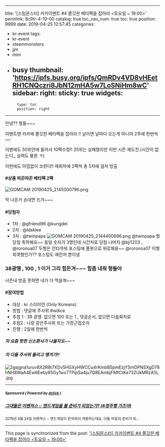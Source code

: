 
---
title: '[스팀몬스터] 카카이벤트 #4 쫄깃한 베타팩을 잡아라 <토요일 ~ 19:00>'
permlink: 8c9tr-4-19-00
catalog: true
toc_nav_num: true
toc: true
position: 9999
date: 2019-04-25 12:57:45
categories:
- kr-event
tags:
- kr-event
- steemmonsters
- jjm
- mini
- busy
thumbnail: 'https://ipfs.busy.org/ipfs/QmRDv4VD8vHEetRH1CNQczri8JbN12mHA5w7LoSNiHm8wC'
sidebar:
    right:
        sticky: true
widgets:
    -
        type: toc
        position: right
---


안녕?? 형들~~~

이벤트맨 카카에 쫄깃한 베타팩을 잡아라 !!
날이면 날마다 오는게 아니야  2주에 한번씩 ~~

이벤에도 50위안에 들어서 10팩수령!!
25위는 실패했지만 이번 시즌 재도전.(시간이 없는디,, 실력도 물론 ㅋ)

이번에도  아낌없이 쏘련다!!
매회차에 2팩씩 총 5차에 걸처 방출



#### #상품 따끈따끈 베타팩  2팩
![GOMCAM 20190425_2145000796.png](https://ipfs.busy.org/ipfs/QmRDv4VD8vHEetRH1CNQczri8JbN12mHA5w7LoSNiHm8wC)


막 나온거 손대면 뜨거~~~

#### #당첨자
- 1차 : @gfriend96 @kungdel
- 2차 : @ldsklee 
- 3차 : @twinpapa
![GOMCAM 20190425_2144400696.png](https://ipfs.busy.org/ipfs/QmVrJHoKqL8ZiCyvzsXPFrbE8Arj3GZCM69wyLHhkrSTK7)
@twinpapa 형 당첨 축하해요~~  동일 숫자가 3명인데 시간차로 당첨
나머지 @bji1203 , @roronoa07 두형은 안타까워 포스팅에 풀봇으로 위로해용~~
@roronoa07 이형 외쿡형인가?? 포스팅도 예전꺼 뿐이넹
### 38광땡 ,  100 ,  1 이거 그리 힘든겨~~~  힘좀 내줘 형들아
시즌내 방출 못하면 내가 다 먹을껴~~~

#### #참여방법
- 대상 :  kr 스티미언 (Only Koreans)
- 방법 : 댓글에 주사위 #wdice
- 추첨 1 :  38 광땡. 없으면 100 또는 1 , 댓글순서, 없으면 다음회차로 
- 추첨2 :  나랑 같은주사위 또는 가장근접숫자 
- 진행  :  2일에 한번씩

##### 자 요즘 핫한 신소환사가 나올지도~~
##### 자 다들 주사위 돌리고 땡겨가!!   

![2gsjgna1uruv8X2R8t7XDv5HGXyHWCCu4rKmbB5pmEzjYSmDPNSXgD78hNH8WaA4Ew6Eeby85Gy1wx7TPipSa4ju7Q8EAmbjFMfCtKe73ZUkMRzA5L.jpg](https://cdn.steemitimages.com/DQmaEpSce1yKNATqH8VNn8HB2qoVFzRbi1UzYCyqNm1t5hi/2gsjgna1uruv8X2R8t7XDv5HGXyHWCCu4rKmbB5pmEzjYSmDPNSXgD78hNH8WaA4Ew6Eeby85Gy1wx7TPipSa4ju7Q8EAmbjFMfCtKe73ZUkMRzA5L.jpg)



---

#####  <sub> **Sponsored ( Powered by [dclick](https://www.dclick.io) )** </sub>
##### [그대들은 어벤져스 :: 엔드게임을 볼 준비가 되었는가? (#정주행 가즈아)](https://api.dclick.io/v1/c?x=eyJhbGciOiJIUzI1NiIsInR5cCI6IkpXVCJ9.eyJjIjoia2lidW1oIiwicyI6IjhjOXRyLTQtMTktMDAiLCJhIjpbInQtMTc5NyJdLCJ1cmwiOiJodHRwczovL3N0ZWVtaXQuY29tL2tyL0BqdW5lMDYyMC8zMXVidmEtc3RlZW1wZWFrIiwiaWF0IjoxNTU2NjY5NjkyLCJleHAiOjE4NzIwMjk2OTJ9.zuNweLT0Jg0z2pwnmiyITiHjWmV_DRBF3lcmgWqjEQA)
<sup>2019년 4월 24일 어벤져스 :: 엔드게임이 한국에서 개봉하는데요. 다들 마음의 준비가 되...</sup>


- - -

This page is synchronized from the post: ['[스팀몬스터] 카카이벤트 #4 쫄깃한 베타팩을 잡아라 <토요일 ~ 19:00>'](https://steemit.com/@kibumh/8c9tr-4-19-00)
